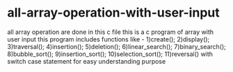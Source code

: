 # all-array-operation-with-user-input
all array operation are done in this c file 
this is a c program of array with user input 
this program includes functions like -
1)create();
2)display();
3)traversal();
4)insertion();
5)deletion();
6)linear_search();
7)binary_search();
8)bubble_sort();
9)insertion_sort();
10)selection_sort();
11)reversal()
with switch case statement for easy understanding purpose
